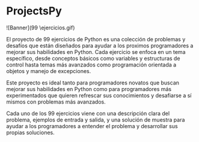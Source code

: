 # ProjectsPy

![Banner](99 \ejercicios.gif)

El proyecto de 99 ejercicios de Python es una colección de problemas y desafíos que están diseñados para ayudar a los proximos programadores a mejorar sus habilidades en Python. Cada ejercicio se enfoca en un tema específico, desde conceptos básicos como variables y estructuras de control hasta temas más avanzados como programación orientada a objetos y manejo de excepciones.

Este proyecto es ideal tanto para programadores novatos que buscan mejorar sus habilidades en Python como para programadores más experimentados que quieren refrescar sus conocimientos y desafiarse a sí mismos con problemas más avanzados.

Cada uno de los 99 ejercicios viene con una descripción clara del problema, ejemplos de entrada y salida, y una solución de muestra para ayudar a los programadores a entender el problema y desarrollar sus propias soluciones.
